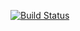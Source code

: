[![Build Status](https://travis-ci.org/ILLLIGION/VkClient.svg?branch=master)](https://travis-ci.org/ILLLIGION/VkClient)
